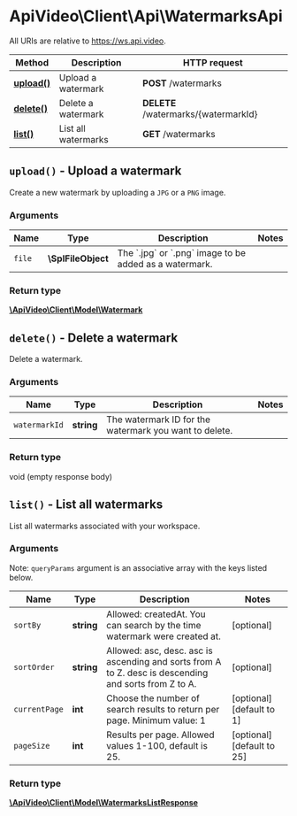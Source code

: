 # ApiVideo\Client\Api\WatermarksApi

All URIs are relative to https://ws.api.video.

Method | Description | HTTP request
------------- | ------------- | -------------
[**upload()**](WatermarksApi.md#upload) | Upload a watermark | **POST** /watermarks
[**delete()**](WatermarksApi.md#delete) | Delete a watermark | **DELETE** /watermarks/{watermarkId}
[**list()**](WatermarksApi.md#list) | List all watermarks | **GET** /watermarks


## **`upload()` - Upload a watermark**



Create a new watermark by uploading a `JPG` or a `PNG` image.

### Arguments



Name | Type | Description | Notes
------------- | ------------- | ------------- | -------------
 `file` | **\SplFileObject**| The &#x60;.jpg&#x60; or &#x60;.png&#x60; image to be added as a watermark. |




### Return type

[**\ApiVideo\Client\Model\Watermark**](../Model/Watermark.md)





## **`delete()` - Delete a watermark**



Delete a watermark.

### Arguments



Name | Type | Description | Notes
------------- | ------------- | ------------- | -------------
 `watermarkId` | **string**| The watermark ID for the watermark you want to delete. |




### Return type

void (empty response body)





## **`list()` - List all watermarks**



List all watermarks associated with your workspace.

### Arguments





Note: `queryParams` argument is an associative array with the keys listed below.

Name | Type | Description | Notes
------------- | ------------- | ------------- | ------------- 
 `sortBy` | **string**| Allowed: createdAt. You can search by the time watermark were created at. | [optional]
 `sortOrder` | **string**| Allowed: asc, desc. asc is ascending and sorts from A to Z. desc is descending and sorts from Z to A. | [optional]
 `currentPage` | **int**| Choose the number of search results to return per page. Minimum value: 1 | [optional] [default to 1]
 `pageSize` | **int**| Results per page. Allowed values 1-100, default is 25. | [optional] [default to 25]






### Return type

[**\ApiVideo\Client\Model\WatermarksListResponse**](../Model/WatermarksListResponse.md)




